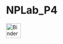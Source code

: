 # NPLab_P4

<a href="https://mybinder.org/v2/gh/theofil/NPLab_P4/master"><img border="0" alt="Binder" src="https://mybinder.org/badge_logo.svg" height="40" align="center"> </a>

